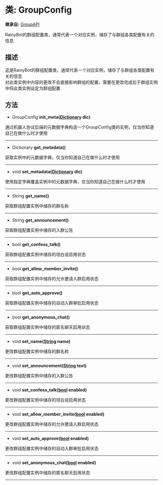 # 类: GroupConfig  
  
**继承自:** [GroupAPI](GroupAPI.md)  
  
RainyBot的群组配置类，通常代表一个对应实例，储存了与群组各类配置有关的信息  
  
## 描述  
  
这是RainyBot的群组配置类，通常代表一个对应实例，储存了与群组各类配置有关的信息   
对此类实例中内容的更改不会直接影响群组的配置，需要在更改完成后于群组实例中将此类实例设定为群组配置  
  
## 方法 
  
- GroupConfig **init_meta([Dictionary](https://docs.godotengine.org/en/latest/classes/class_dictionary.html) dic)**  
  
通过机器人协议后端的元数据字典构造一个GroupConfig类的实例，仅当你知道自己在做什么时才使用  
  
---  
  
- Dictionary **get_metadata()**  
  
获取实例中的元数据字典，仅当你知道自己在做什么时才使用  
  
---  
  
- void **set_metadata([Dictionary](https://docs.godotengine.org/en/latest/classes/class_dictionary.html) dic)**  
  
使用指定字典覆盖实例中的元数据字典，仅当你知道自己在做什么时才使用  
  
---  
  
- String **get_name()**  
  
获取群组配置实例中储存的群名称  
  
---  
  
- String **get_announcement()**  
  
获取群组配置实例中储存的入群公告  
  
---  
  
- bool **get_confess_talk()**  
  
获取群组配置实例中储存的坦白说启用状态  
  
---  
  
- bool **get_allow_member_invite()**  
  
获取群组配置实例中储存的允许邀请入群启用状态  
  
---  
  
- bool **get_auto_approve()**  
  
获取群组配置实例中储存的自动入群审批启用状态  
  
---  
  
- bool **get_anonymous_chat()**  
  
获取群组配置实例中储存的匿名聊天启用状态  
  
---  
  
- void **set_name([String](https://docs.godotengine.org/en/latest/classes/class_string.html) name)**  
  
更改群组配置实例中储存的群名称  
  
---  
  
- void **set_announcement([String](https://docs.godotengine.org/en/latest/classes/class_string.html) text)**  
  
更改群组配置实例中储存的入群公告  
  
---  
  
- void **set_confess_talk([bool](https://docs.godotengine.org/en/latest/classes/class_bool.html) enabled)**  
  
更改群组配置实例中储存的坦白说启用状态  
  
---  
  
- void **set_allow_member_invite([bool](https://docs.godotengine.org/en/latest/classes/class_bool.html) enabled)**  
  
更改群组配置实例中储存的允许邀请入群启用状态  
  
---  
  
- void **set_auto_approve([bool](https://docs.godotengine.org/en/latest/classes/class_bool.html) enabled)**  
  
更改群组配置实例中储存的自动入群审批启用状态  
  
---  
  
- void **set_anonymous_chat([bool](https://docs.godotengine.org/en/latest/classes/class_bool.html) enabled)**  
  
更改群组配置实例中储存的匿名聊天启用状态  
  
---  
  

